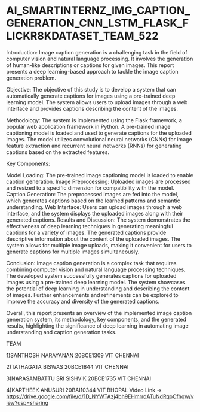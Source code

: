 # AI_SMARTINTERNZ_IMG_CAPTION_GENERATION_CNN_LSTM_FLASK_FLICKR8KDATASET_TEAM_522
Introduction: Image caption generation is a challenging task in the field of computer vision and natural language processing. It involves the generation of human-like descriptions or captions for given images. This report presents a deep learning-based approach to tackle the image caption generation problem.

Objective: The objective of this study is to develop a system that can automatically generate captions for images using a pre-trained deep learning model. The system allows users to upload images through a web interface and provides captions describing the content of the images.

Methodology: The system is implemented using the Flask framework, a popular web application framework in Python. A pre-trained image captioning model is loaded and used to generate captions for the uploaded images. The model utilizes convolutional neural networks (CNNs) for image feature extraction and recurrent neural networks (RNNs) for generating captions based on the extracted features.

Key Components:

Model Loading: The pre-trained image captioning model is loaded to enable caption generation. Image Preprocessing: Uploaded images are processed and resized to a specific dimension for compatibility with the model. Caption Generation: The preprocessed images are fed into the model, which generates captions based on the learned patterns and semantic understanding. Web Interface: Users can upload images through a web interface, and the system displays the uploaded images along with their generated captions. Results and Discussion: The system demonstrates the effectiveness of deep learning techniques in generating meaningful captions for a variety of images. The generated captions provide descriptive information about the content of the uploaded images. The system allows for multiple image uploads, making it convenient for users to generate captions for multiple images simultaneously.

Conclusion: Image caption generation is a complex task that requires combining computer vision and natural language processing techniques. The developed system successfully generates captions for uploaded images using a pre-trained deep learning model. The system showcases the potential of deep learning in understanding and describing the content of images. Further enhancements and refinements can be explored to improve the accuracy and diversity of the generated captions.

Overall, this report presents an overview of the implemented image caption generation system, its methodology, key components, and the generated results, highlighting the significance of deep learning in automating image understanding and caption generation tasks.

TEAM

1)SANTHOSH NARAYANAN 20BCE1309 VIT CHENNAI

2)TATHAGATA BISWAS 20BCE1844 VIT CHENNAI

3)NARASAMBATTU SRI SISHVIK 20BCE1735 VIT CHENNAI

4)KARTHEEK ANUSURI 20BAI10344 VIT BHOPAL
Video Link -> 
https://drive.google.com/file/d/1D_NYWTAzj4bh9EHmrrdATuNdRqoCfhqw/view?usp=sharing
